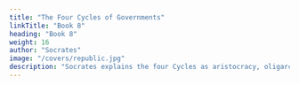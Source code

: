 ```yaml
---
title: "The Four Cycles of Governments"
linkTitle: "Book 8"
heading: "Book 8"
weight: 16
author: "Socrates"
image: "/covers/republic.jpg"
description: "Socrates explains the four Cycles as aristocracy, oligarchy, democracy, and tyranny"
---
```

